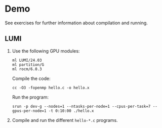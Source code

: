 <!--
SPDX-FileCopyrightText: 2025 CSC - IT Center for Science Ltd. <www.csc.fi>

SPDX-License-Identifier: CC-BY-4.0
-->

# Demo

See exercises for further information about compilation and running.

## LUMI

1. Use the following GPU modules:

       ml LUMI/24.03
       ml partition/G
       ml rocm/6.0.3

   Compile the code:

       cc -O3 -fopenmp hello.c -o hello.x

   Run the program:

       srun -p dev-g --nodes=1 --ntasks-per-node=1 --cpus-per-task=7 --gpus-per-node=1 -t 0:10:00 ./hello.x

2. Compile and run the different `hello-*.c` programs.
